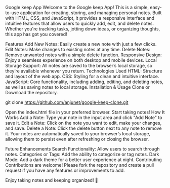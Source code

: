 Google keep App
Welcome to the Google keep App! This is a simple, easy-to-use application for creating, storing, and managing personal notes. Built with HTML, CSS, and JavaScript, it provides a responsive interface and intuitive features that allow users to quickly add, edit, and delete notes. Whether you're tracking tasks, jotting down ideas, or organizing thoughts, this app has got you covered!

Features
Add New Notes: Easily create a new note with just a few clicks.
Edit Notes: Make changes to existing notes at any time.
Delete Notes: Remove unwanted notes with a simple delete function.
Responsive Design: Enjoy a seamless experience on both desktop and mobile devices.
Local Storage Support: All notes are saved to the browser’s local storage, so they’re available whenever you return.
Technologies Used
HTML: Structure and layout of the web app.
CSS: Styling for a clean and intuitive interface.
JavaScript: Core functionality, including adding, editing, and deleting notes, as well as saving notes to local storage.
Installation & Usage
Clone or Download the repository.

git clone https://github.com/anjunet/google-keep-clone.git

Open the index.html file in your preferred browser.
Start taking notes!
How It Works
Add a Note: Type your note in the input area and click "Add Note" to save it.
Edit a Note: Click on the note you want to edit, make your changes, and save.
Delete a Note: Click the delete button next to any note to remove it.
Your notes are automatically saved to your browser’s local storage, allowing them to persist even after refreshing or closing the browser.

Future Enhancements
Search Functionality: Allow users to search through notes.
Categories or Tags: Add the ability to categorize or tag notes.
Dark Mode: Add a dark theme for a better user experience at night.
Contributing
Contributions are welcome! Please fork the repository and create a pull request if you have any features or improvements to add.

Enjoy taking notes and keeping organized! 📝






